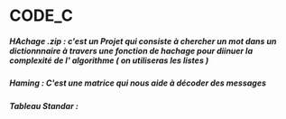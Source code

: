 #                       CODE_C
##### HAchage .zip : c'est un Projet  qui consiste à chercher un mot dans un dictionnnaire  à travers une fonction de hachage pour diinuer la complexité de l' algorithme ( on utiliseras les listes )
#####  Haming :  C'est une  matrice  qui nous aide à décoder des messages 
#####  Tableau  Standar  : 
